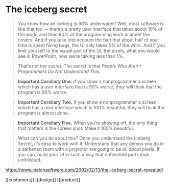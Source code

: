 # The iceberg secret

>You know how an iceberg is 90% underwater? Well, most software is like that too — there’s a pretty user interface that takes about 10% of the work, and then 90% of the programming work is under the covers. And if you take into account the fact that about half of your time is spent fixing bugs, the UI only takes 5% of the work. And if you limit yourself to the _visual_ part of the UI, the pixels, what you would see in PowerPoint, now we’re talking less than 1%.

>That’s not the secret. The secret is that _People Who Aren’t Programmers Do Not Understand This_.

>**Important Corollary One.** If you show a nonprogrammer a screen which has a user interface that is 90% worse, they will think that the program is 90% worse.

>**Important Corollary Two.** If you show a nonprogrammer a screen which has a user interface which is 100% beautiful, they will think the program is almost done.

>**Important Corollary Five.** When you’re showing off, the only thing that matters is the screen shot. Make it 100% beautiful.

>What can you do about this? Once you understand the Iceberg Secret, it’s easy to work with it. Understand that any demos you do in a darkened room with a projector are going to be _all about pixels_. If you can, build your UI in such a way that unfinished parts _look_ unfinished.

https://www.joelonsoftware.com/2002/02/13/the-iceberg-secret-revealed/

[[customers]]
[[design]]
[[product]]